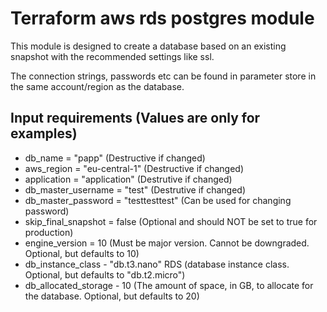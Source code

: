 # Terraform aws rds postgres module

This module is designed to create a database based on an existing snapshot with the recommended settings like ssl.

The connection strings, passwords etc can be found in parameter store in the same account/region as the database.

## Input requirements (Values are only for examples)

- db_name = "papp" (Destructive if changed)
- aws_region = "eu-central-1" (Destructive if changed)
- application = "application" (Destrutive if changed)
- db_master_username = "test" (Destrutive if changed)
- db_master_password = "testtesttest" (Can be used for changing password)
- skip_final_snapshot = false (Optional and should NOT be set to true for production)
- engine_version = 10 (Must be major version. Cannot be downgraded. Optional, but defaults to 10)
- db_instance_class - "db.t3.nano" RDS (database instance class. Optional, but defaults to "db.t2.micro")
- db_allocated_storage - 10 (The amount of space, in GB, to allocate for the database. Optional, but defaults to 20)
